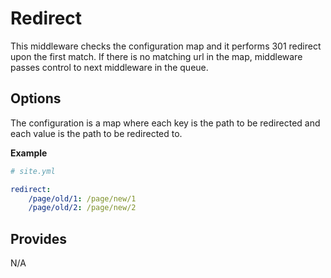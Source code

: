 # Redirect
This middleware checks the configuration map and it performs 301 redirect upon the first match. If there is no matching url in the map, middleware passes control to next middleware in the queue.

## Options
The configuration is a map where each key is the path to be redirected and each value is the path to be redirected to.

**Example**
```yaml
# site.yml

redirect:
    /page/old/1: /page/new/1
    /page/old/2: /page/new/2
```

## Provides
N/A
